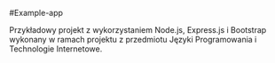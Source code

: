 #Example-app

Przykładowy projekt z wykorzystaniem Node.js, Express.js i Bootstrap wykonany w ramach projektu z przedmiotu Języki Programowania i Technologie Internetowe.
